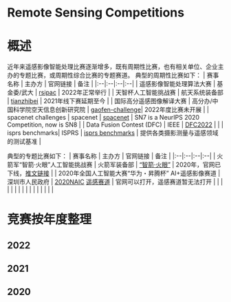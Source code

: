 # Remote Sensing Competitions

# 概述
近年来遥感影像智能处理比赛逐渐增多，既有周期性比赛，也有相关单位、企业主办的专题比赛，或周期性综合比赛的专题赛道。
典型的周期性比赛如下：
| 赛事名称 | 主办方 | 官网链接 | 备注 |
|:--|:--|:--|:--|
| 遥感影像智能处理算法大赛 | 基金委/武大 | [rsipac](http://rsipac.whu.edu.cn/) | 2022年正常举行 |
| 天智杯人工智能挑战赛 | 航天系统装备部 | [tianzhibei](https://www.tianzhibei.org.cn/) | 2021年线下赛延期至今 |
| 国际高分遥感图像解译大赛 | 高分办/中国科学院空天信息创新研究院 | [gaofen-challenge](https://www.gaofen-challenge.com/challenge)| 2022年度比赛未开展 |
| spacenet challenges | spacenet | [spacenet](https://spacenet.ai/challenges/) | SN7 is a NeurIPS 2020 Competition, now is SN8 |
| Data Fusion Contest (DFC) | IEEE | [DFC2022](https://76.223.36.25/competitions/data-fusion-contest-2022-dfc2022) |  |
| isprs benchmarks| ISPRS | [isprs benchmarks](https://www.isprs.org/education/benchmarks.aspx) | 提供各类摄影测量与遥感领域的测试基准 |

典型的专题比赛如下：
| 赛事名称 | 主办方 | 官网链接 | 备注 |
|:--|:--|:--|:--|
| 火箭军“智箭·火眼”人工智能挑战赛 | 火箭军装备部 | [“智箭·火眼”](https://www.yuanwangfangwugfw.com/hjjtzs) | 2020年，官网已下线，[推文链接](https://mp.weixin.qq.com/s/PTkPW0i8q05h0LUo1cp0Qg) |
| 2020年全国人工智能大赛“华为・昇腾杯” AI+遥感影像赛道 | 深圳市人民政府 | [2020NAIC](https://naic.pcl.ac.cn/landingpage/2020/index.html) [遥感赛道](https://naic.pcl.ac.cn/contest/6/track/24) | 官网可以打开，遥感赛道暂无法打开 |
|  |  |  |  |
|  |  |  |  |
|  |  |  |  |

# 竞赛按年度整理
## 2022

## 2021

## 2020
